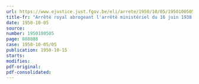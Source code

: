 ```yaml
---
url: https://www.ejustice.just.fgov.be/eli/arrete/1950/10/05/1950100505/justel
title-fr: "Arrêté royal abrogeant l'arrêté ministériel du 16 juin 1938, instituant un comité paritaire chargé de délibérer sur les bases du salaire et les conditions de travail des ouvriers occupés dans le commerce du charbon de la ville d'Anvers et des environs"
date: 1950-10-05
source:
number: 1950100505
page: 888888
case: 1950-10-05/05
publication: 1950-10-15
starts:
modifies:
pdf-original:
pdf-consolidated:
---
```


